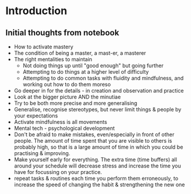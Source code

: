 # Introduction

## Initial thoughts from notebook

* How to activate mastery
* The condition of being a master, a mast-er, a masterer
* The right mentalities to maintain
  * Not doing things up until "good enough" but going further
  * Attempting to do things at a higher level of difficulty
  * Attempting to do common tasks with fluidity and mindfulness, and working out how to do them moreso
* Go deeper in for the details - in creation and observation and practice
* Look at the bigger picture AND the minutiae
* Try to be both more precise and more generalising
* Generalise, recognise stereotypes, but never limit things & people by your expectations
* Activate mindfulness is all movements
* Mental tech - psychological development
* Don't be afraid to make mistakes, even/especially in front of other people. The amount of time spent that you are visible to others is probably high, so that is a large amount of time in which you could be practising & improving.
* Make yourself early for everything. The extra time (time buffers) all around your schedule will decrease stress and increase the time you have for focussing on your practice.
* repeat tasks & routines each time you perform them erroneously, to increase the speed of changing the habit & strengthening the new one

